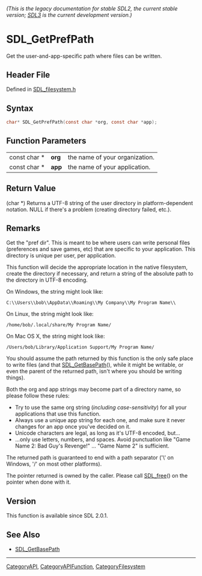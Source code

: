 ###### (This is the legacy documentation for stable SDL2, the current stable version; [SDL3](https://wiki.libsdl.org/SDL3/) is the current development version.)
# SDL_GetPrefPath

Get the user-and-app-specific path where files can be written.

## Header File

Defined in [SDL_filesystem.h](https://github.com/libsdl-org/SDL/blob/SDL2/include/SDL_filesystem.h)

## Syntax

```c
char* SDL_GetPrefPath(const char *org, const char *app);
```

## Function Parameters

|              |         |                                |
| ------------ | ------- | ------------------------------ |
| const char * | **org** | the name of your organization. |
| const char * | **app** | the name of your application.  |

## Return Value

(char *) Returns a UTF-8 string of the user directory in platform-dependent
notation. NULL if there's a problem (creating directory failed, etc.).

## Remarks

Get the "pref dir". This is meant to be where users can write personal
files (preferences and save games, etc) that are specific to your
application. This directory is unique per user, per application.

This function will decide the appropriate location in the native
filesystem, create the directory if necessary, and return a string of the
absolute path to the directory in UTF-8 encoding.

On Windows, the string might look like:

`C:\\Users\\bob\\AppData\\Roaming\\My Company\\My Program Name\\`

On Linux, the string might look like:

`/home/bob/.local/share/My Program Name/`

On Mac OS X, the string might look like:

`/Users/bob/Library/Application Support/My Program Name/`

You should assume the path returned by this function is the only safe place
to write files (and that [SDL_GetBasePath](SDL_GetBasePath)(), while it
might be writable, or even the parent of the returned path, isn't where you
should be writing things).

Both the org and app strings may become part of a directory name, so please
follow these rules:

- Try to use the same org string (_including case-sensitivity_) for all
  your applications that use this function.
- Always use a unique app string for each one, and make sure it never
  changes for an app once you've decided on it.
- Unicode characters are legal, as long as it's UTF-8 encoded, but...
- ...only use letters, numbers, and spaces. Avoid punctuation like "Game
  Name 2: Bad Guy's Revenge!" ... "Game Name 2" is sufficient.

The returned path is guaranteed to end with a path separator ('\\' on
Windows, '/' on most other platforms).

The pointer returned is owned by the caller. Please call
[SDL_free](SDL_free)() on the pointer when done with it.

## Version

This function is available since SDL 2.0.1.

## See Also

- [SDL_GetBasePath](SDL_GetBasePath)

----
[CategoryAPI](CategoryAPI), [CategoryAPIFunction](CategoryAPIFunction), [CategoryFilesystem](CategoryFilesystem)


